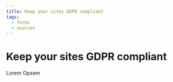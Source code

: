 ```yaml
---
title: Keep your sites GDPR compliant
tags:
  - forms
  - sources
---
```


# Keep your sites GDPR compliant

Lorem Opsem
